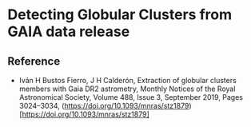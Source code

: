 # Detecting Globular Clusters from GAIA data release

## Reference

- Iván H Bustos Fierro, J H Calderón, Extraction of globular clusters members with Gaia DR2 astrometry, Monthly Notices of the Royal Astronomical Society, Volume 488, Issue 3, September 2019, Pages 3024–3034, (https://doi.org/10.1093/mnras/stz1879)[https://doi.org/10.1093/mnras/stz1879]